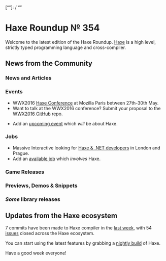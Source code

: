 [_template]: ../templates/roundup.html
[date]: / "2016-02-11 14:48:00"
[modified]: / "2015-02-11 14:48:00"
[published]: / "2015-02-11 14:48:00"
[“”]: / “”

# Haxe Roundup № 354

Welcome to the latest edition of the Haxe Roundup. [Haxe](http://haxe.org/?utm_source=haxe.io) is a high level, strictly typed programming language and cross-compiler.

## News from the Community

### News and Articles



### Events

- WWX2016 [Haxe Conference](https://github.com/silexlabs/wwx2016) at Mozilla Paris between 27th-30th May.
- Want to talk at the WWX2016 conference? Submit your proposal to the [WWX2016 GitHub](https://github.com/silexlabs/wwx2016/#talks-workshops-hackathons) repo.
+	Add an [upcoming event](https://github.com/skial/haxe.io/labels/events) which _will_ be about Haxe.

### Jobs

- Massive Interactive looking for [Haxe & .NET developers](https://groups.google.com/forum/#!msg/haxelang/rofptaPdRQg/fk661KE3CQAJ) in London and Prague.
- Add an [available job](https://github.com/skial/haxe.io/labels/jobs) which _involves_ Haxe.

### Game Releases



### Previews, Demos & Snippets



### *Some* library releases



## Updates from the Haxe ecosystem

7 commits have been made to Haxe compiler in the [last week], with 54 [issues] closed across the Haxe ecosystem.



You can start using the latest features by grabbing a [nightly build] of Haxe.

Have a good week everyone!

[last week]: https://github.com/issues?utf8=%E2%9C%93&q=closed%3A2016-02-02..2016-02-09+org%3Ahaxefoundation+is%3Aclosed+
[issues]: https://github.com/issues?utf8=%E2%9C%93&q=org%3Ahaxefoundation+org%3Aopenfl+org%3Asnowkit+org%3AKTXSoftware+org%3Ahaxeflixel+org%3Ahaxepunk+org%3Anmehost+org%3Ahaxeui+org%3Ahaxetink+is%3Aclosed+closed%3A2016-02-02..2016-02-09+
[nightly build]: http://build.haxe.org
